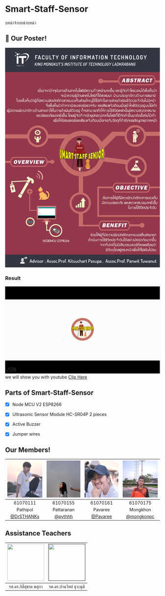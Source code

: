 # Smart-Staff-Sensor
  บทนำจ้าบทนำบทนำ

## :page_with_curl: Our Poster!

![](img/poster.jpg)

### Result
![](img/vdo.png)
  we will show you with youtube [Clip Here](https://youtu.be/hkm7TtCkdAs)
  
## Parts of Smart-Staff-Sensor
  - [x] Node MCU V2 ESP8266
  - [x] Ultrasonic Sensor Module HC-SR04P 2 pieces
  - [x] Active Buzzer
  - [x] Jumper wires


## Our Members!
|<a href="img/numbar1"><img src="img/number3.jpg" width="120" height="120"></a>|<a href=""><img src="img/number2.jpg" width="120" height="120"></a>|<a href=""><img src="img/number1.jpg" width="120" height="120"></a>|<a href=""><img src="img/number4.jpg" width="120" height="120"></a>|
|:-------------:|:-------------:|:-------------:|:-------------:|
| 61070111      | 61070155      | 61070161      | 61070175      |
| Pathipol      | Pattaranan    | Pavaree       | Mongkhon      |
| [@DrSTHANKs]() | [@pythhh]() | [@Pavaree]() | [@mongkonpc]()  

## Assistance Teachers
|<a href="img/numbar1"><img src="https://www.it.kmitl.ac.th/wp-content/uploads/2017/12/Kitsuchart.jpg" width="120" height="120"></a>|<a href=""><img src="https://www.it.kmitl.ac.th/wp-content/uploads/2017/12/Panwit.jpg" width="120" height="120"></a>|
|:---------------------:|:---------------------:|
|รศ.ดร.กิติ์สุชาต พสุภา     |รศ.ดร.ปานวิทย์ ธุวะนุติ |

